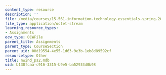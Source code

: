 ```yaml
---
content_type: resource
description: ''
file: /media/courses/15-561-information-technology-essentials-spring-2005/b138fcaac9163315b9e5ba52934d0b98_nwind_ps2.mdb
file_type: application/octet-stream
learning_resource_types:
- Assignments
ocw_type: OCWFile
parent_title: Assignments
parent_type: CourseSection
parent_uid: 00d19554-4e55-1d63-9e3b-1eb8d89592cf
resourcetype: Other
title: nwind_ps2.mdb
uid: b138fcaa-c916-3315-b9e5-ba52934d0b98
---
```

